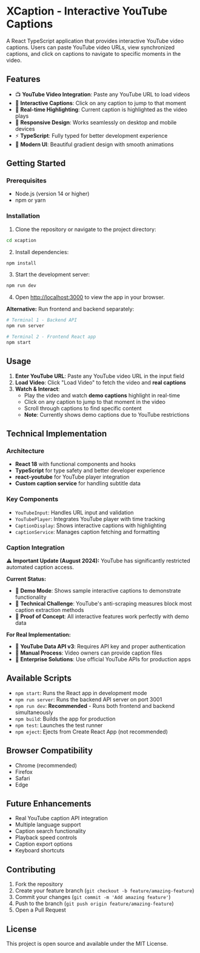 # XCaption - Interactive YouTube Captions

A React TypeScript application that provides interactive YouTube video captions. Users can paste YouTube video URLs, view synchronized captions, and click on captions to navigate to specific moments in the video.

## Features

- 📺 **YouTube Video Integration**: Paste any YouTube URL to load videos
- 📝 **Interactive Captions**: Click on any caption to jump to that moment
- 🎯 **Real-time Highlighting**: Current caption is highlighted as the video plays
- 📱 **Responsive Design**: Works seamlessly on desktop and mobile devices
- ⚡ **TypeScript**: Fully typed for better development experience
- 🎨 **Modern UI**: Beautiful gradient design with smooth animations

## Getting Started

### Prerequisites

- Node.js (version 14 or higher)
- npm or yarn

### Installation

1. Clone the repository or navigate to the project directory:

```bash
cd xcaption
```

2. Install dependencies:

```bash
npm install
```

3. Start the development server:

```bash
npm run dev
```

4. Open [http://localhost:3000](http://localhost:3000) to view the app in your browser.

**Alternative:** Run frontend and backend separately:

```bash
# Terminal 1 - Backend API
npm run server

# Terminal 2 - Frontend React app
npm start
```

## Usage

1. **Enter YouTube URL**: Paste any YouTube video URL in the input field
2. **Load Video**: Click "Load Video" to fetch the video and **real captions**
3. **Watch & Interact**:
   - Play the video and watch **demo captions** highlight in real-time
   - Click on any caption to jump to that moment in the video
   - Scroll through captions to find specific content
   - **Note**: Currently shows demo captions due to YouTube restrictions

## Technical Implementation

### Architecture

- **React 18** with functional components and hooks
- **TypeScript** for type safety and better developer experience
- **react-youtube** for YouTube player integration
- **Custom caption service** for handling subtitle data

### Key Components

- `YouTubeInput`: Handles URL input and validation
- `YouTubePlayer`: Integrates YouTube player with time tracking
- `CaptionDisplay`: Shows interactive captions with highlighting
- `captionService`: Manages caption fetching and formatting

### Caption Integration

**⚠️ Important Update (August 2024):** YouTube has significantly restricted automated caption access.

**Current Status:**

- 📝 **Demo Mode**: Shows sample interactive captions to demonstrate functionality
- 🔧 **Technical Challenge**: YouTube's anti-scraping measures block most caption extraction methods
- 🎯 **Proof of Concept**: All interactive features work perfectly with demo data

**For Real Implementation:**

- 🔑 **YouTube Data API v3**: Requires API key and proper authentication
- 👥 **Manual Process**: Video owners can provide caption files
- 🏢 **Enterprise Solutions**: Use official YouTube APIs for production apps

## Available Scripts

- `npm start`: Runs the React app in development mode
- `npm run server`: Runs the backend API server on port 3001
- `npm run dev`: **Recommended** - Runs both frontend and backend simultaneously
- `npm build`: Builds the app for production
- `npm test`: Launches the test runner
- `npm eject`: Ejects from Create React App (not recommended)

## Browser Compatibility

- Chrome (recommended)
- Firefox
- Safari
- Edge

## Future Enhancements

- Real YouTube caption API integration
- Multiple language support
- Caption search functionality
- Playback speed controls
- Caption export options
- Keyboard shortcuts

## Contributing

1. Fork the repository
2. Create your feature branch (`git checkout -b feature/amazing-feature`)
3. Commit your changes (`git commit -m 'Add amazing feature'`)
4. Push to the branch (`git push origin feature/amazing-feature`)
5. Open a Pull Request

## License

This project is open source and available under the MIT License.
